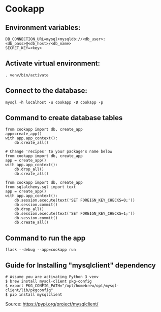 # Cookapp

## Environment variables:
```
DB_CONNECTION_URL=mysql+mysqldb://<db_user>:<db_pass>@<db_host>/<db_name>
SECRET_KEY=<key>
```

## Activate virtual environment:
```. venv/bin/activate```

## Connect to the database:
```mysql -h localhost -u cookapp -D cookapp -p```

## Command to create database tables
```
from cookapp import db, create_app 
app=create_app()
with app.app_context():
    db.create_all()
```
```
# Change 'recipes' to your package's name below
from cookapp import db, create_app
app = create_app()
with app.app_context():
    db.drop_all()
    db.create_all()
```

```
from cookapp import db, create_app
from sqlalchemy.sql import text
app = create_app()
with app.app_context():
    db.session.execute(text('SET FOREIGN_KEY_CHECKS=0;'))
    db.session.commit()
    db.drop_all()
    db.session.execute(text('SET FOREIGN_KEY_CHECKS=1;'))
    db.session.commit()
    db.create_all()
```

## Command to run the app
```flask --debug --app=cookapp run```

## Guide for Installing "mysqlclient" dependency
```
# Assume you are activating Python 3 venv
$ brew install mysql-client pkg-config
$ export PKG_CONFIG_PATH="/opt/homebrew/opt/mysql-client/lib/pkgconfig"
$ pip install mysqlclient
```
Source: https://pypi.org/project/mysqlclient/